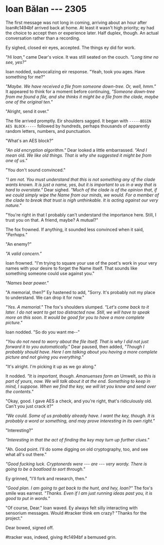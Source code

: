 # Ioan Bălan --- 2305

The first message was not long in coming, arriving about an hour after Ioan\#c1494bf arrived back at home. At least it wasn't high priority; ey had the choice to accept then or experience later. Half duplex, though. An actual conversation rather than a recording.

Ey sighed, closed eir eyes, accepted. The things ey did for work.

*"Hi Ioan,"* came Dear's voice. It was still seated on the couch. *"Long time no see, yes?"*

Ioan nodded, subvocalizing eir response. "Yeah, took you ages. Have something for me?"

*"Maybe. We have received a file from someone down-tree. Or, well, hmm."* It appeared to think for a moment before continuing, *"Someone down-tree from me found a file, and she thinks it might be a file from the clade, maybe one of the original ten."*

"Alright, send it over."

The file arrived promptly. Eir shoulders sagged. It began with `-----BEGIN AES BLOCK-----` followed by hundreds, perhaps thousands of apparently random letters, numbers, and punctuation.

"What's an AES block?"

*"An old encryption algorithm."* Dear looked a little embarrassed. *"And I mean* old. *We like old things. That is why she suggested it might be from one of us."*

"You don't sound convinced."

*"I am not. You must understand that this is not something any of the clade wants known. It is just a name, yes, but it is important to us in a way that is hard to overstate."* Dear sighed. *"Much of the clade is of the opinion that, if we could simply wipe the Name from our minds, we would. For a member of the clade to break that trust is nigh unthinkable. It is acting against our very nature."*

"You're right in that I probably can't understand the importance here. Still, I trust you on that. A friend, maybe? A mutual?" 

The fox frowned. If anything, it sounded less convinced when it said, *"Perhaps."*

"An enemy?"

*"A valid concern."*

Ioan frowned. "I'm trying to square your use of the poet's work in your very names with your desire to forget the Name itself. That sounds like something someone could use against you."

*"Names bear power."*

"A memorial, then?" Ey hastened to add, "Sorry. It's probably not my place to understand. We can drop it for now."

*"Yes. A memorial."* The fox's shoulders slumped. *"Let's come back to it later. I do not want to get too distracted now. Still, we will have to speak more on this soon. It would be good for you to have a more complete picture."*

Ioan nodded. "So do you want me--"

*"You do not need to worry about the file itself. That is why I did not just forward it to you automatically."* Dear paused, then added, *"Though I probably should have. Here I am talking about you having a more complete picture and not giving you everything."*

"It's alright. I'm picking it up as we go along."

It nodded. *"It is important, though. Amanuenses form an* Umwelt, *so this is part of yours, now. We will talk about it at the end. Something to keep in mind, I suppose. When we find the key, we will let you know and send over the contents."*

"Okay, good. I gave AES a check, and you're right, that's ridiculously old. Can't you just crack it?"

*"We could. Some of us probably already have. I want the key, though. It is probably a word or something, and may prove interesting in its own right."*

"Interesting?"

*"Interesting in that the act of finding the key may turn up further clues."*

"Ah. Good point. I'll do some digging on old cryptography, too, and see what all's out there."

*"Good fucking luck. Cryptonerds were --- are --- very wordy. There is going to be a boatload to sort through."*

Ey grinned, "I'll fork and research, then."

*"Good plan. I am going to get back to the hunt, and hey, Ioan?"* The fox's smile was earnest. *"Thanks. Even if I am just running ideas past you, it is good to put in words."*

"Of course, Dear." Ioan waved. Ey always felt silly interacting with sensorium messages. Would \#tracker think em crazy? "Thanks for the project."

Dear bowed, signed off.

\#tracker was, indeed, giving \#c1494bf a bemused grin.
